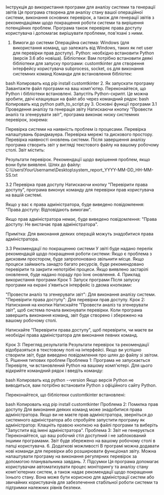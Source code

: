 Інструкція до використання програми для аналізу системи та генерації звітів
Ця програма створена для аналізу стану вашої операційної системи, виконання основних перевірок, а також для генерації звітів з рекомендаціями щодо покращення роботи системи та вирішення потенційних проблем. Програма також перевіряє права доступу користувача і допомагає вирішувати проблеми, пов'язані з ними.

1. Вимоги до системи
Операційна система: Windows (для використання команд, що залежать від Windows, таких як net user для перевірки прав доступу).
Python: необхідно встановити Python (версія 3.6 або новіша).
Бібліотеки: Вам потрібно встановити деякі бібліотеки для запуску програми:
customtkinter для створення інтерфейсу користувача
subprocess, socket, os для виконання системних команд
Команди для встановлення бібліотек:

bash
Копировать код
pip install customtkinter
2. Як запускати програму
Завантажте файл програми на ваш комп'ютер.
Переконайтеся, що Python і бібліотеки встановлені.
Запустіть Python-скрипт. Це можна зробити, двічі клацнувши на файл або через командний рядок:
bash
Копировать код
python path_to_script.py
3. Основні функції програми
3.1 Проведення аналізу та генерація звіту
Натискаючи кнопку "Провести аналіз та згенерувати звіт", програма виконає низку системних перевірок, зокрема:

Перевірка системи на наявність проблем із процесами.
Перевірка налаштувань брандмауера.
Перевірка мережі та дискового простору.
Перевірка наявності оновлень системи.
Після завершення аналізу програма створить звіт у вигляді текстового файлу на вашому робочому столі. Звіт містить:

Результати перевірок.
Рекомендації щодо вирішення проблем, якщо вони були виявлені.
Шлях до файлу: C:\Users\YourUsername\Desktop\system_report_YYYY-MM-DD_HH-MM-SS.txt

3.2 Перевірка прав доступу
Натискаючи кнопку "Перевірити права доступу", програма виконує команду для перевірки прав користувача на вашій системі.

Якщо у вас є права адміністратора, буде виведено повідомлення: "Права доступу: Відповідають вимогам".

Якщо прав адміністратора немає, буде виведено повідомлення: "Права доступу: Не вистачає прав адміністратора".

Примітка: Для виконання деяких операцій можуть знадобитися права адміністратора.

3.3 Рекомендації по покращенню системи
У звіті буде надано перелік рекомендацій щодо покращення роботи системи:
Якщо є проблема з дисковим простором, буде запропоновано звільнити місце.
Якщо процеси займають занадто багато ресурсів, буде рекомендовано перевірити та закрити непотрібні процеси.
Якщо виявлено застарілі оновлення, буде надано пораду про їхнє оновлення.
4. Приклад використання програми
Крок 1: Запуск програми
Після запуску програми на екрані з'явиться інтерфейс із двома кнопками:

"Провести аналіз та згенерувати звіт": Для виконання аналізу системи.
"Перевірити права доступу": Для перевірки прав доступу.
Крок 2: Натискання на кнопки
Натискайте "Провести аналіз та згенерувати звіт", щоб система почала виконувати перевірки. Коли програма завершить виконання команд, звіт буде створено і збережено на вашому робочому столі.

Натискайте "Перевірити права доступу", щоб перевірити, чи маєте ви необхідні права адміністратора для виконання певних команд.

Крок 3: Перегляд результатів
Результати перевірок та рекомендації відобразяться в текстовому полі на інтерфейсі.
Якщо ви успішно створили звіт, буде виведено повідомлення про шлях до файлу зі звітом.
5. Рішення типових проблем
Проблема 1: Програма не запускається
Перевірте, чи встановлений Python на вашому комп'ютері. Для цього відкрийте командний рядок і введіть команду:

bash
Копировать код
python --version
Якщо версія Python не виводиться, вам потрібно встановити Python з офіційного сайту Python.

Переконайтеся, що бібліотеки customtkinter встановлені:

bash
Копировать код
pip install customtkinter
Проблема 2: Помилка прав доступу
Для виконання деяких команд може знадобитися права адміністратора. Якщо ви не маєте прав адміністратора, зверніться до системного адміністратора або спробуйте запустити програму як адміністратор:
Клацніть правою кнопкою на файлі програми та виберіть "Запустити від імені адміністратора".
Проблема 3: Звіт не генерується
Переконайтеся, що ваш робочий стіл доступний і не заблокований іншими програмами. Звіт буде збережено на вашому робочому столі в папці користувача.
6. Додаткові можливості
В програмі можна додавати нові команди для перевірки або розширювати функціонал звіту.
Можна налаштувати програму на виконання регулярних перевірок за допомогою планувальника завдань.
7. Підсумки
Ця програма допомагає користувачам автоматизувати процес моніторингу та аналізу стану комп'ютерних систем, а також надає рекомендації щодо покращення їхнього стану. Вона може бути корисною для адміністрації систем або звичайних користувачів для забезпечення стабільної роботи системи та підтримки належних рівнів безпеки.
